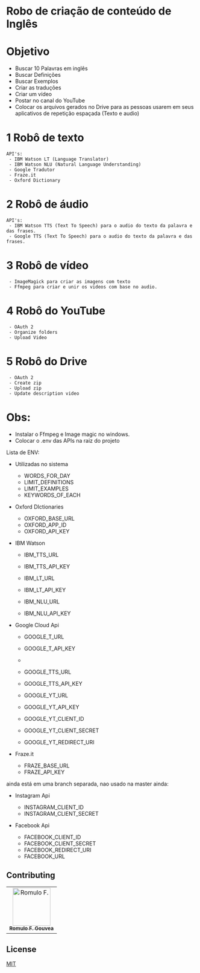 # Robo de criação de conteúdo de Inglês 


# Objetivo
 - Buscar 10 Palavras em inglês
 - Buscar Definições
 - Buscar Exemplos
 - Criar as traduções
 - Criar um vídeo
 - Postar no canal do YouTube
 - Colocar os arquivos gerados no Drive para as pessoas usarem em seus aplicativos de repetição espaçada (Texto e audio)

# 1 Robô de texto

```
API's: 
 - IBM Watson LT (Language Translator)
 - IBM Watson NLU (Natural Language Understanding)
 - Google Tradutor
 - Fraze.it
 - Oxford Dictionary
```

# 2 Robô de áudio

```
API's: 
 - IBM Watson TTS (Text To Speech) para o audio do texto da palavra e das frases.
 - Google TTS (Text To Speech) para o audio do texto da palavra e das frases.

```

# 3 Robô de vídeo

```
 - ImageMagick para criar as imagens com texto
 - Ffmpeg para criar e unir os videos com base no audio.
```

# 4 Robô do YouTube

```
 - OAuth 2
 - Organize folders
 - Upload Video
```

# 5 Robô do Drive

```
 - OAuth 2
 - Create zip
 - Upload zip
 - Update description video
```



#  Obs:

 - Instalar o Ffmpeg e Image magic no windows.
 - Colocar o .env das APIs na raiz do projeto
 
 
 Lista de ENV:
 
 - Utilizadas no sistema
    - WORDS_FOR_DAY 
    - LIMIT_DEFINITIONS
    - LIMIT_EXAMPLES
    - KEYWORDS_OF_EACH

 - Oxford DIctionaries
    - OXFORD_BASE_URL 
    - OXFORD_APP_ID 
    - OXFORD_API_KEY 

 - IBM Watson
    - IBM_TTS_URL 
    - IBM_TTS_API_KEY 
 
    - IBM_LT_URL 
    - IBM_LT_API_KEY 
    
    - IBM_NLU_URL 
    - IBM_NLU_API_KEY 

 - Google Cloud Api
    - GOOGLE_T_URL 
    - GOOGLE_T_API_KEY 
    - 
    - GOOGLE_TTS_URL 
    - GOOGLE_TTS_API_KEY 
    
    - GOOGLE_YT_URL
    - GOOGLE_YT_API_KEY
    
    - GOOGLE_YT_CLIENT_ID
    - GOOGLE_YT_CLIENT_SECRET
    - GOOGLE_YT_REDIRECT_URI

 - Fraze.it
    - FRAZE_BASE_URL 
    - FRAZE_API_KEY 

ainda está em uma branch separada, nao usado na master ainda:
 - Instagram Api
    - INSTAGRAM_CLIENT_ID
    - INSTAGRAM_CLIENT_SECRET

 - Facebook Api
    - FACEBOOK_CLIENT_ID
    - FACEBOOK_CLIENT_SECRET
    - FACEBOOK_REDIRECT_URI
    - FACEBOOK_URL


## Contributing
<table>
  <tr>
    <td align="center"><a href="https://github.com/romulofgouvea">
        <img src="https://avatars3.githubusercontent.com/u/16581559?s=460&v=4" width="100px;" alt="Romulo F."/><br /><sub>
        <b>Romulo F. Gouvea</b></sub></a>
    </td>
  </tr>
</table>

## License
[MIT](https://choosealicense.com/licenses/mit/)
